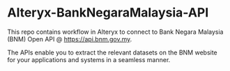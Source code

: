 # Alteryx-BankNegaraMalaysia-API
This repo contains workflow in Alteryx to connect to Bank Negara Malaysia (BNM) Open API @ https://api.bnm.gov.my. 

The APIs enable you to extract the relevant datasets on the BNM website for your applications and systems in a seamless manner.
